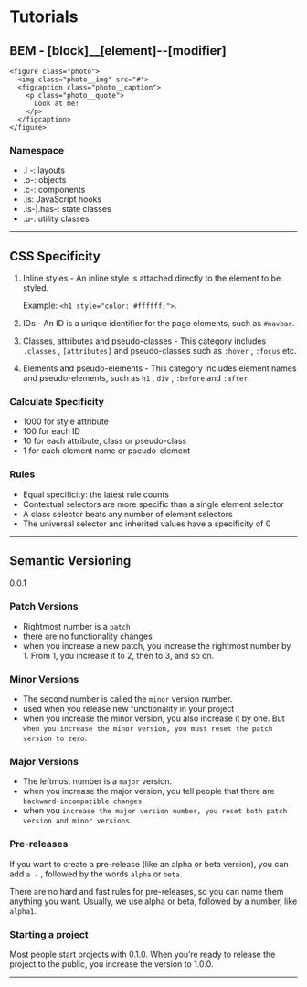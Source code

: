 # Tutorials

## BEM - [block]__[element]--[modifier]

```
<figure class="photo">
  <img class="photo__img" src="#">
  <figcaption class="photo__caption">
    <p class="photo__quote">
      Look at me!
    </p>
  </figcaption>
</figure>
```
### Namespace

-	 .l -: layouts
-	 .o-: objects
-  .c-: components
-  .js: JavaScript hooks
-  .is-|.has-: state classes
-  .u-: utility classes

---

## CSS Specificity

1. Inline styles - An inline style is attached directly to the element to be styled. 

    Example: ```<h1 style="color: #ffffff;">```.

2. IDs - An ID is a unique identifier for the page elements, such as `#navbar`.

3. Classes, attributes and pseudo-classes - This category includes `.classes` , `[attributes]` and pseudo-classes such as `:hover` , `:focus` etc.

4. Elements and pseudo-elements - This category includes element names and pseudo-elements, such as `h1` , `div` , `:before` and `:after`.


### Calculate Specificity

- 1000 for style attribute
- 100 for each ID
- 10 for each attribute, class or pseudo-class
- 1 for each element name or pseudo-element

### Rules

- Equal specificity: the latest rule counts
- Contextual selectors are more specific than a single element selector
- A class selector beats any number of element selectors
- The universal selector and inherited values have a specificity of 0 

---

## Semantic Versioning

0.0.1


### Patch Versions
- Rightmost number is a `patch`
- there are no functionality changes
- when you increase a new patch, you increase the rightmost number by 1. From 1, you increase it to 2, then to 3, and so on.

### Minor Versions
- The second number is called the `minor` version number.
- used when you release new functionality in your project
- when you increase the minor version, you also increase it by one. But `when you increase the minor version, you must reset the patch version to zero`.

### Major Versions
- The leftmost number is a `major` version.
- when you increase the major version, you tell people that there are `backward-incompatible changes`
- when you `increase the major version number, you reset both patch version and minor versions`.

### Pre-releases

If you want to create a pre-release (like an alpha or beta version), you can add `a -` , followed by the words `alpha` or `beta`.

There are no hard and fast rules for pre-releases, so you can name them anything you want. Usually, we use alpha or beta, followed by a number, like `alpha1`.

### Starting a project

Most people start projects with 0.1.0. When you’re ready to release the project to the public, you increase the version to 1.0.0.

---